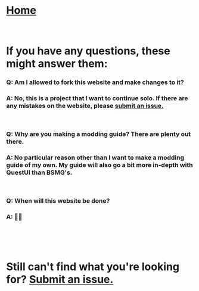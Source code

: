 # [Home](./index.md)  
<br/>

# If you have any questions, these might answer them:

### Q: Am I allowed to fork this website and make changes to it?
### A: No, this is a project that I want to continue solo. If there are any mistakes on the website, please [submit an issue.](https://github.com/CGray1234/cgray1234.github.io/issues/new)
<br/>

### Q: Why are you making a modding guide? There are plenty out there.
### A: No particular reason other than I want to make a modding guide of my own. My guide will also go a bit more in-depth with QuestUI than BSMG's.
<br/>

### Q: When will this website be done?
### A: 🤷‍♂️
<br/>
<br/>
<br/>

# Still can't find what you're looking for? [Submit an issue.](https://github.com/CGray1234/cgray1234.github.io/issues/new)